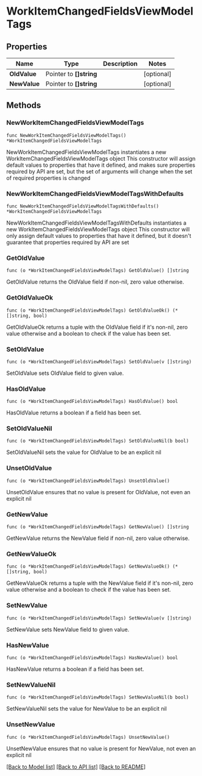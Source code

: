 # WorkItemChangedFieldsViewModelTags

## Properties

Name | Type | Description | Notes
------------ | ------------- | ------------- | -------------
**OldValue** | Pointer to **[]string** |  | [optional] 
**NewValue** | Pointer to **[]string** |  | [optional] 

## Methods

### NewWorkItemChangedFieldsViewModelTags

`func NewWorkItemChangedFieldsViewModelTags() *WorkItemChangedFieldsViewModelTags`

NewWorkItemChangedFieldsViewModelTags instantiates a new WorkItemChangedFieldsViewModelTags object
This constructor will assign default values to properties that have it defined,
and makes sure properties required by API are set, but the set of arguments
will change when the set of required properties is changed

### NewWorkItemChangedFieldsViewModelTagsWithDefaults

`func NewWorkItemChangedFieldsViewModelTagsWithDefaults() *WorkItemChangedFieldsViewModelTags`

NewWorkItemChangedFieldsViewModelTagsWithDefaults instantiates a new WorkItemChangedFieldsViewModelTags object
This constructor will only assign default values to properties that have it defined,
but it doesn't guarantee that properties required by API are set

### GetOldValue

`func (o *WorkItemChangedFieldsViewModelTags) GetOldValue() []string`

GetOldValue returns the OldValue field if non-nil, zero value otherwise.

### GetOldValueOk

`func (o *WorkItemChangedFieldsViewModelTags) GetOldValueOk() (*[]string, bool)`

GetOldValueOk returns a tuple with the OldValue field if it's non-nil, zero value otherwise
and a boolean to check if the value has been set.

### SetOldValue

`func (o *WorkItemChangedFieldsViewModelTags) SetOldValue(v []string)`

SetOldValue sets OldValue field to given value.

### HasOldValue

`func (o *WorkItemChangedFieldsViewModelTags) HasOldValue() bool`

HasOldValue returns a boolean if a field has been set.

### SetOldValueNil

`func (o *WorkItemChangedFieldsViewModelTags) SetOldValueNil(b bool)`

 SetOldValueNil sets the value for OldValue to be an explicit nil

### UnsetOldValue
`func (o *WorkItemChangedFieldsViewModelTags) UnsetOldValue()`

UnsetOldValue ensures that no value is present for OldValue, not even an explicit nil
### GetNewValue

`func (o *WorkItemChangedFieldsViewModelTags) GetNewValue() []string`

GetNewValue returns the NewValue field if non-nil, zero value otherwise.

### GetNewValueOk

`func (o *WorkItemChangedFieldsViewModelTags) GetNewValueOk() (*[]string, bool)`

GetNewValueOk returns a tuple with the NewValue field if it's non-nil, zero value otherwise
and a boolean to check if the value has been set.

### SetNewValue

`func (o *WorkItemChangedFieldsViewModelTags) SetNewValue(v []string)`

SetNewValue sets NewValue field to given value.

### HasNewValue

`func (o *WorkItemChangedFieldsViewModelTags) HasNewValue() bool`

HasNewValue returns a boolean if a field has been set.

### SetNewValueNil

`func (o *WorkItemChangedFieldsViewModelTags) SetNewValueNil(b bool)`

 SetNewValueNil sets the value for NewValue to be an explicit nil

### UnsetNewValue
`func (o *WorkItemChangedFieldsViewModelTags) UnsetNewValue()`

UnsetNewValue ensures that no value is present for NewValue, not even an explicit nil

[[Back to Model list]](../README.md#documentation-for-models) [[Back to API list]](../README.md#documentation-for-api-endpoints) [[Back to README]](../README.md)


